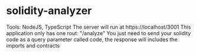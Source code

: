# solidity-analyzer

Tools: NodeJS, TypeScript
The server will run at https://localhost/3001
This application only has one rout: "/analyze"
You just need to send your solidity code as a query parameter called code, the response will includes the imports and contracts

